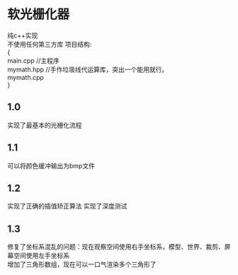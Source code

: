 # 软光栅化器
纯c++实现  
不使用任何第三方库
项目结构:  
{  
  main.cpp //主程序  
  mymath.hpp //手作垃圾线代运算库，突出一个能用就行。  
  mymath.cpp  
}  

## 1.0
实现了最基本的光栅化流程

## 1.1
可以将颜色缓冲输出为bmp文件

## 1.2
实现了正确的插值矫正算法
实现了深度测试

## 1.3
修复了坐标系混乱的问题：现在观察空间使用右手坐标系，模型、世界、裁剪、屏幕空间使用左手坐标系  
增加了三角形数组，现在可以一口气渲染多个三角形了
